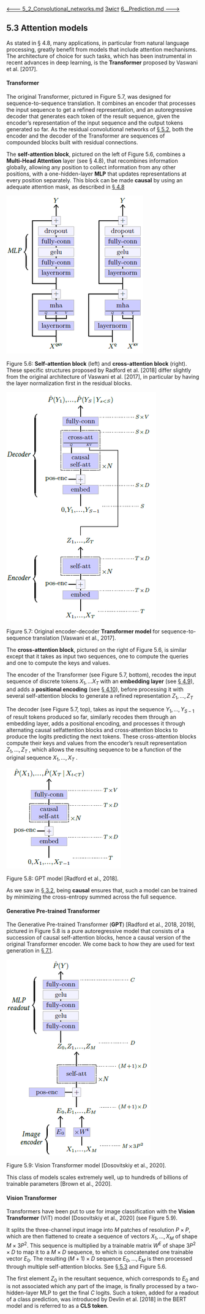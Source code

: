 [<---   5_2_Convolutional_networks.md](5_2_Convolutional_networks.md)         [Зміст](README.md)          [6__Prediction.md    --->](6__Prediction.md) 

## 5.3    Attention models

As stated in § 4.8, many applications, in particular from natural language processing, greatly benefit from models that include attention mechanisms. The architecture of choice for such tasks, which has been instrumental in recent advances in deep learning, is the **Transformer** proposed by Vaswani et al. [2017].

#### Transformer

 The original Transformer, pictured in Figure 5.7, was designed for sequence-to-sequence translation. It combines an encoder that processes the input sequence to get a refined representation, and an autoregressive decoder that generates each token of the result sequence, given the encoder’s representation of the input sequence and the output tokens generated so far. As the residual convolutional networks of [§ 5.2](5_2_Convolutional_networks.md), both the encoder and the decoder of the Transformer are sequences of compounded blocks built with residual connections.

The **self-attention block**, pictured on the left of Figure 5.6, combines a **Multi-Head Attention** layer (see § 4.8), that recombines information globally, allowing any position to collect information from any other positions, with a one-hidden-layer **MLP** that updates representations at every position separately. This block can be made **causal** by using an adequate attention mask, as described in [§ 4.8](4_8_Attention_layers.md)

![image-20230618164827183](media1/image-20230618164827183.png)

Figure 5.6: **Self-attention block** (left) and **cross-attention block** (right). These specific structures proposed by Radford et al. [2018] differ slightly from the original architecture of Vaswani et al. [2017], in particular by having the layer normalization first in the residual blocks.

![image-20230618164943629](media1/image-20230618164943629.png)

Figure 5.7: Original encoder-decoder **Transformer model** for sequence-to-sequence translation [Vaswani et al., 2017].

The **cross-attention block**, pictured on the right of Figure 5.6, is similar except that it takes as input two sequences, one to compute the queries and one to compute the keys and values.

The encoder of the Transformer (see Figure 5.7, bottom), recodes the input sequence of discrete tokens $X_1,...X_T$ with an **embedding layer** (see [§ 4.9](4_9_Token_embedding.md)), and adds a **positional encoding** (see [§ 4.10](4_10_Positional_encoding.md)), before processing it with several self-attention blocks to generate a refined representation $Z_1,...,Z_T$

The decoder (see Figure 5.7, top), takes as input the sequence $Y_1,...,Y_{S−1}$ of result tokens produced so far, similarly recodes them through an embedding layer, adds a positional encoding, and processes it through alternating causal selfattention blocks and cross-attention blocks to produce the logits predicting the next tokens. These cross-attention blocks compute their keys and values from the encoder’s result representation $Z_1,...,Z_T$ , which allows the resulting sequence to be a function of the original sequence
$X_1,...,X_T$ .

![image-20230618165412566](media1/image-20230618165412566.png)

Figure 5.8: GPT model [Radford et al., 2018].

As we saw in [§ 3.2](3_2_Autoregressive_models.md), being **causal** ensures that, such a model can be trained by minimizing the cross-entropy summed across the full sequence.

#### Generative Pre-trained Transformer

The Generative Pre-trained Transformer (**GPT**) [Radford et al., 2018, 2019], pictured in Figure 5.8 is a pure autoregressive model that consists of a succession of causal self-attention blocks, hence a causal version of the original Transformer encoder. We come back to how they are used for text generation in [§ 7.1](7_1_Text_generation.md).

![image-20230618165620424](media1/image-20230618165620424.png)

Figure 5.9: Vision Transformer model [Dosovitskiy et al., 2020].

This class of models scales extremely well, up to hundreds of billions of trainable parameters [Brown et al., 2020].

#### Vision Transformer

Transformers have been put to use for image classification with the **Vision Transformer** (ViT) model [Dosovitskiy et al., 2020] (see Figure 5.9).

It splits the three-channel input image into $M$ patches of resolution $P×P$, which are then flattened to create a sequence of vectors $X_1,...,X_M$ of shape $M×3P^2$. This sequence is multiplied by a trainable matrix $W^E$ of shape $3P^2×D$ to map it to a $M×D$ sequence, to which is concatenated one trainable vector $E_0$. The resulting $(M+1)×D$ sequence $E_0,...,E_M$ is then processed through multiple self-attention blocks. See [§ 5.3](5_3_Attention_models.md) and Figure 5.6. 

The first element $Z_0$ in the resultant sequence, which corresponds to $E_0$ and is not associated which any part of the image, is finally processed by a two-hidden-layer MLP to get the final $C$ logits. Such a token, added for a readout of a class prediction, was introduced by Devlin et al. [2018] in the BERT model and is referred to as a **CLS token**.

